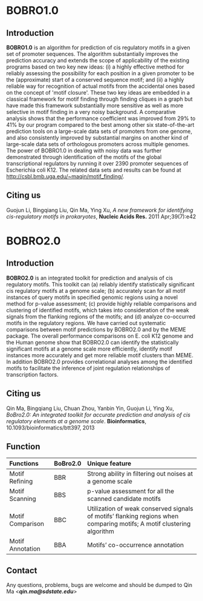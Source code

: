 # **BOBRO1.0** #
## Introduction ##
**BOBRO1.0** is an algorithm for prediction of cis regulatory motifs in a given set of promoter sequences. The algorithm substantially improves the prediction accuracy and extends the scope of applicability of the existing programs based on two key new ideas: (i) a highly effective method for reliably assessing the possibility for each position in a given promoter to be the (approximate) start of a conserved sequence motif; and (ii) a highly reliable way for recognition of actual motifs from the accidental ones based on the concept of 'motif closure'. These two key ideas are embedded in a classical framework for motif finding through finding cliques in a graph but have made this framework substantially more sensitive as well as more selective in motif finding in a very noisy background. A comparative analysis shows that the performance coefficient was improved from 29% to 41% by our program compared to the best among other six state-of-the-art prediction tools on a large-scale data sets of promoters from one genome, and also consistently improved by substantial margins on another kind of large-scale data sets of orthologous promoters across multiple genomes. The power of BOBRO1.0 in dealing with noisy data was further demonstrated through identification of the motifs of the global transcriptional regulators by running it over 2390 promoter sequences of Escherichia coli K12. The related data sets and results can be found at http://csbl.bmb.uga.edu/~maqin/motif_finding/.

## Citing us ##
Guojun Li, Bingqiang Liu, Qin Ma, Ying Xu, _A new framework for identifying cis-regulatory motifs in prokaryotes_, **Nucleic Acids Res.** 2011 Apr;39(7):e42

# **BOBRO2.0** #
## Introduction ##
**BOBRO2.0** is an integrated toolkit for prediction and analysis of cis regulatory motifs. This toolkit can (a) reliably identify statistically significant cis regulatory motifs at a genome scale; (b) accurately scan for all motif instances of query motifs in specified genomic regions using a novel method for p-value assessment; (c) provide highly reliable comparisons and clustering of identified motifs, which takes into consideration of the weak signals from the flanking regions of the motifs; and (d) analyze co-occurred motifs in the regulatory regions. We have carried out systematic comparisons between motif predictions by BOBRO2.0 and by the MEME package. The overall performance comparisons on E. coli K12 genome and the Human genome show that BOBRO2.0 can identify the statistically significant motifs at a genome scale more efficiently, identify motif instances more accurately and get more reliable motif clusters than MEME. In addition BOBRO2.0 provides correlational analyses among the identified motifs to facilitate the inference of joint regulation relationships of transcription factors.

## Citing us ##
Qin Ma, Bingqiang Liu, Chuan Zhou, Yanbin Yin, Guojun Li, Ying Xu, _BoBro2.0: An integrated toolkit for accurate prediction and analysis of cis regulatory elements at a genome scale_. **Bioinformatics**, 10.1093/bioinformatics/btt397, 2013

## Function ##
| **Functions**|	**BoBro2.0**|	**Unique feature**|
|:-------------|:------------|:------------------|
|Motif Refining|	BBR	|Strong  ability in filtering out noises at a genome scale|
|Motif Scanning|	BBS	|p-value assessment for all the scanned candidate motifs|
|Motif Comparison|	BBC|	Utilization of weak conserved signals of motifs’ flanking regions when comparing motifs; A motif clustering algorithm|
|Motif Annotation|	BBA|	Motifs’ co-occurrence annotation|

## Contact ##
Any questions, problems, bugs are welcome and should be dumped to Qin Ma <**_qin.ma@sdstate.edu_**>
